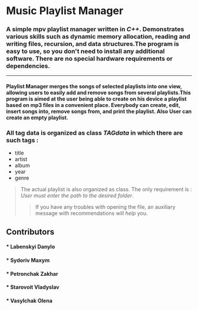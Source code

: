 Music Playlist Manager
=============================
### A simple mpv playlist manager written in *C++*. Demonstrates various skills such as dynamic memory allocation, reading and writing files, recursion, and data structures.The program is easy to use, so you don't need to install any additional software. There are no special hardware requirements or dependencies.
------------------------------------------------------------------------------------------------------------------------------------
#### Playlist Manager merges the songs of selected playlists into one view, allowing users to easily add and remove songs from several playlists.This program is aimed at the user being able to create on his device a playlist based on mp3 files in a convenient place. Everybody can create, edit, insert songs into, remove songs from, and print the playlist. Also User can create an empty playlist.
### All tag data is organized as class _TAGdata_ in which there are such tags :
- title 
- artist
- album
- year
- genre
> The actual playlist is also organized as class. The only requirement is : _User must enter the path to the desired folder_.
>> If you have any troubles with opening the file, an auxiliary message with recommendations will _help_ you.

## **Contributors**
####  * Labenskyi Danylo
####  * Sydoriv Maxym
####  * Petronchak Zakhar
####  * Starovoit Vladyslav
####  * Vasylchak Olena
